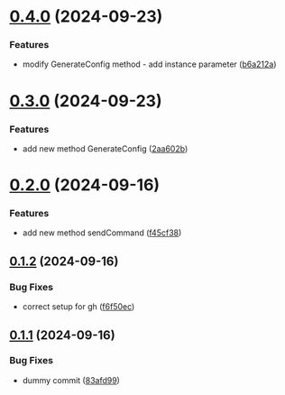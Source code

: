 # [0.4.0](https://github.com/mrnetforge/go-device-microservice-proto/compare/v0.3.0...v0.4.0) (2024-09-23)


### Features

* modify GenerateConfig method - add instance parameter ([b6a212a](https://github.com/mrnetforge/go-device-microservice-proto/commit/b6a212a93af2d5991beadf8af9ee46bee6423309))



# [0.3.0](https://github.com/mrnetforge/go-device-microservice-proto/compare/v0.2.0...v0.3.0) (2024-09-23)


### Features

* add new method GenerateConfig ([2aa602b](https://github.com/mrnetforge/go-device-microservice-proto/commit/2aa602b6f1ecb2d2f7ec8c173aacb5ab673b5609))



# [0.2.0](https://github.com/mrnetforge/go-device-microservice-proto/compare/v0.1.2...v0.2.0) (2024-09-16)


### Features

* add new method sendCommand ([f45cf38](https://github.com/mrnetforge/go-device-microservice-proto/commit/f45cf38e4f809b776362e0bfa167fc5ae9e0ac06))



## [0.1.2](https://github.com/mrnetforge/go-device-microservice-proto/compare/v0.1.1...v0.1.2) (2024-09-16)


### Bug Fixes

* correct setup for gh ([f6f50ec](https://github.com/mrnetforge/go-device-microservice-proto/commit/f6f50ec2ff0c2ed08fc7cf8fe821dbaf7c8038e0))



## [0.1.1](https://github.com/mrnetforge/go-device-microservice-proto/compare/v0.1.0...v0.1.1) (2024-09-16)


### Bug Fixes

* dummy commit ([83afd99](https://github.com/mrnetforge/go-device-microservice-proto/commit/83afd99917fc26b3cd20967906b6939b1d6a7e87))



